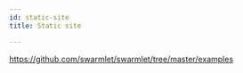 ```yaml
---
id: static-site
title: Static site

---
```


https://github.com/swarmlet/swarmlet/tree/master/examples
